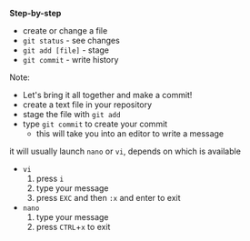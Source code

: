 **Step-by-step**

- create or change a file
- `git status` - see changes
- `git add [file]` - stage
- `git commit` - write history

Note:
- Let's bring it all together and make a commit!
- create a text file in your repository
- stage the file with `git add`
- type `git commit` to create your commit
    - this will take you into an editor to write a message

it will usually launch `nano` or `vi`, depends on which is available

- `vi`
    1. press `i`
    2. type your message
    3. press `EXC` and then `:x` and enter to exit
- `nano`
    1. type your message
    2. press `CTRL`+`x` to exit
